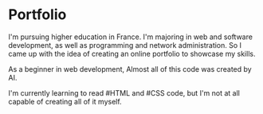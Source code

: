 # Portfolio
I'm pursuing higher education in France. I'm majoring in web and software development, as well as programming and network administration. So I came up with the idea of ​​creating an online portfolio to showcase my skills.

As a beginner in web development,
Almost all of this code was created by AI.

I'm currently learning to read #HTML and #CSS code, but I'm not at all capable of creating all of it myself.
